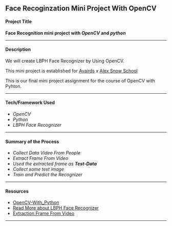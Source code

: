 ## Face Recoginzation Mini Project With OpenCV

#### Project Title ####  
**Face Recognition mini project with _OpenCV_ and _python_**

---

#### Description ####  
We will create LBPH Face Recognizer by Using OpenCV.

This mini project is established for [Avairds](https://www.facebook.com/avairds/) _x_ [Alex Snow School](https://www.alexsnowschool.org/)

This is our final mini project assignment for the course of OpenCV with Pyhton.

---

#### Tech/Framework Used ####  
* _OpenCV_  
* _Python_
* _LBPH Face Recognizer_

---

#### Summary of the Process ####  
* _Collect Data Video From People_  
* _Extract Frame From Video_
* _Used the extracted frame as **Test-Data**_
* _Collect some test image_
* _Train and Predict the Recognizer_


---

#### Resources ####  
* [OpenCV-With_Python](https://www.alexsnowschool.org/courses/opencv-with-python) 
* [Read More about LBPH Face Recognizer](https://www.alexsnowschool.org/courses/opencv-with-python) 
* [Extraction Frame From Video](https://theailearner.com/2018/10/15/extracting-and-saving-video-frames-using-opencv-python/) 


---
